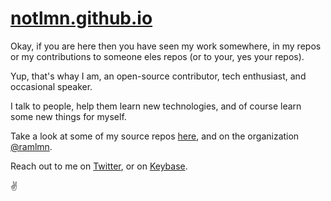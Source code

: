 # [notlmn.github.io](https://notlmn.github.io)

Okay, if you are here then you have seen my work somewhere, in my repos or my contributions to someone eles repos (or to your, yes your repos).

Yup, that's whay I am, an open-source contributor, tech enthusiast, and occasional speaker.

I talk to people, help them learn new technologies, and of course learn some new things for myself.

Take a look at some of my source repos [here](https://github.com/notlmn?tab=repositories&type=source), and on the organization [@ramlmn](https://github.com/ramlmn).

Reach out to me on [Twitter](https://twitter.com/bytemode), or on [Keybase](https://keybase.io/lmn).

✌
